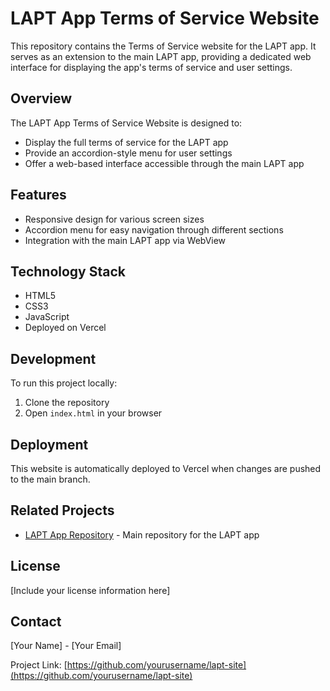 # LAPT App Terms of Service Website

This repository contains the Terms of Service website for the LAPT app. It serves as an extension to the main LAPT app, providing a dedicated web interface for displaying the app's terms of service and user settings.

## Overview

The LAPT App Terms of Service Website is designed to:

- Display the full terms of service for the LAPT app
- Provide an accordion-style menu for user settings
- Offer a web-based interface accessible through the main LAPT app

## Features

- Responsive design for various screen sizes
- Accordion menu for easy navigation through different sections
- Integration with the main LAPT app via WebView

## Technology Stack

- HTML5
- CSS3
- JavaScript
- Deployed on Vercel

## Development

To run this project locally:

1. Clone the repository
2. Open `index.html` in your browser

## Deployment

This website is automatically deployed to Vercel when changes are pushed to the main branch.

## Related Projects

- [LAPT App Repository](https://github.com/yourusername/lapt-app) - Main repository for the LAPT app

## License

[Include your license information here]

## Contact

[Your Name] - [Your Email]

Project Link: [https://github.com/yourusername/lapt-site](https://github.com/yourusername/lapt-site)
